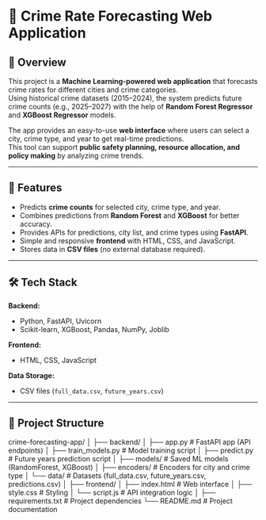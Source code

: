 # 🔮 Crime Rate Forecasting Web Application

## 📖 Overview
This project is a **Machine Learning-powered web application** that forecasts crime rates for different cities and crime categories.  
Using historical crime datasets (2015–2024), the system predicts future crime counts (e.g., 2025–2027) with the help of **Random Forest Regressor** and **XGBoost Regressor** models.  

The app provides an easy-to-use **web interface** where users can select a city, crime type, and year to get real-time predictions.  
This tool can support **public safety planning, resource allocation, and policy making** by analyzing crime trends.

---

## 🚀 Features
- Predicts **crime counts** for selected city, crime type, and year.  
- Combines predictions from **Random Forest** and **XGBoost** for better accuracy.  
- Provides APIs for predictions, city list, and crime types using **FastAPI**.  
- Simple and responsive **frontend** with HTML, CSS, and JavaScript.  
- Stores data in **CSV files** (no external database required).  

---

## 🛠️ Tech Stack
**Backend:**
- Python, FastAPI, Uvicorn  
- Scikit-learn, XGBoost, Pandas, NumPy, Joblib  

**Frontend:**
- HTML, CSS, JavaScript  

**Data Storage:**
- CSV files (`full_data.csv`, `future_years.csv`)  

---

## 📂 Project Structure
crime-forecasting-app/
│
├── backend/
│ ├── app.py # FastAPI app (API endpoints)
│ ├── train_models.py # Model training script
│ ├── predict.py # Future years prediction script
│ ├── models/ # Saved ML models (RandomForest, XGBoost)
│ ├── encoders/ # Encoders for city and crime type
│ └── data/ # Datasets (full_data.csv, future_years.csv, predictions.csv)
│
├── frontend/
│ ├── index.html # Web interface
│ ├── style.css # Styling
│ └── script.js # API integration logic
│
├── requirements.txt # Project dependencies
└── README.md # Project documentation
